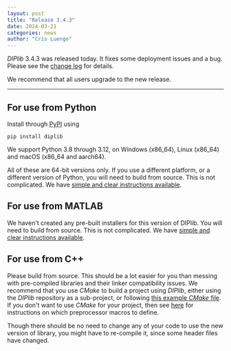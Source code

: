 ```yaml
---
layout: post
title: "Release 3.4.3"
date: 2024-03-21
categories: news
author: "Cris Luengo"
---
```


*DIPlib* 3.4.3 was released today. It fixes some deployment issues and a bug.
Please see the [change log](/changelogs/diplib_3.4.3.html) for details.

We recommend that all users upgrade to the new release.

---

## For use from Python

Install through [PyPI](https://pypi.org/project/diplib/) using

    pip install diplib

We support Python 3.8 through 3.12, on Windows (x86_64), Linux (x86_64) and macOS (x86_64 and aarch64).

All of these are 64-bit versions only. If you use a different platform, or a different version
of Python, you will need to build from source. This is not complicated. We have
[simple and clear instructions available](/diplib-docs/building_diplib.html).

## For use from MATLAB

We haven't created any pre-built installers for this version of DIPlib.
You will need to build from source. This is not complicated. We have
[simple and clear instructions available](/diplib-docs/building_diplib.html).

## For use from C++

Please build from source. This should be a lot easier for you than messing
with pre-compiled libraries and their linker compatibility issues. We recommend that you use *CMake*
to build a project using *DIPlib*, either using the *DIPlib* repository as a sub-project, or following
[this example *CMake* file](https://github.com/DIPlib/diplib/blob/master/examples/independent_project/CMakeLists.txt).
If you don't want to use *CMake* for your project, then see
[here](/diplib-docs/building_diplib.html#linking_diplib) for
instructions on which preprocessor macros to define.

Though there should be no need to change any of your code to use the new version of library,
you might have to re-compile it, since some header files have changed.
